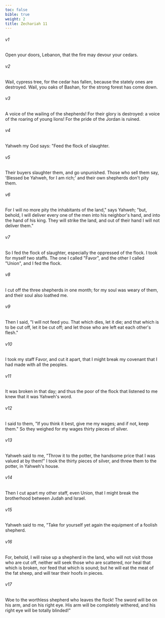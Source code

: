 ```yaml
---
toc: false
bible: true
weight: 2
title: Zechariah 11
---
```




###### v1 
Open your doors, Lebanon, that the fire may devour your cedars. 

###### v2 
Wail, cypress tree, for the cedar has fallen, because the stately ones are destroyed. Wail, you oaks of Bashan, for the strong forest has come down. 

###### v3 
A voice of the wailing of the shepherds! For their glory is destroyed: a voice of the roaring of young lions! For the pride of the Jordan is ruined. 

###### v4 
Yahweh my God says: "Feed the flock of slaughter. 

###### v5 
Their buyers slaughter them, and go unpunished. Those who sell them say, 'Blessed be Yahweh, for I am rich;' and their own shepherds don't pity them. 

###### v6 
For I will no more pity the inhabitants of the land," says Yahweh; "but, behold, I will deliver every one of the men into his neighbor's hand, and into the hand of his king. They will strike the land, and out of their hand I will not deliver them." 

###### v7 
So I fed the flock of slaughter, especially the oppressed of the flock. I took for myself two staffs. The one I called "Favor", and the other I called "Union", and I fed the flock. 

###### v8 
I cut off the three shepherds in one month; for my soul was weary of them, and their soul also loathed me. 

###### v9 
Then I said, "I will not feed you. That which dies, let it die; and that which is to be cut off, let it be cut off; and let those who are left eat each other's flesh." 

###### v10 
I took my staff Favor, and cut it apart, that I might break my covenant that I had made with all the peoples. 

###### v11 
It was broken in that day; and thus the poor of the flock that listened to me knew that it was Yahweh's word. 

###### v12 
I said to them, "If you think it best, give me my wages; and if not, keep them." So they weighed for my wages thirty pieces of silver. 

###### v13 
Yahweh said to me, "Throw it to the potter, the handsome price that I was valued at by them!" I took the thirty pieces of silver, and threw them to the potter, in Yahweh's house. 

###### v14 
Then I cut apart my other staff, even Union, that I might break the brotherhood between Judah and Israel. 

###### v15 
Yahweh said to me, "Take for yourself yet again the equipment of a foolish shepherd. 

###### v16 
For, behold, I will raise up a shepherd in the land, who will not visit those who are cut off, neither will seek those who are scattered, nor heal that which is broken, nor feed that which is sound; but he will eat the meat of the fat sheep, and will tear their hoofs in pieces. 

###### v17 
Woe to the worthless shepherd who leaves the flock! The sword will be on his arm, and on his right eye. His arm will be completely withered, and his right eye will be totally blinded!"
